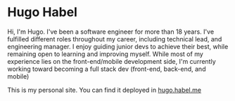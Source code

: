 # Hugo Habel

Hi, I'm Hugo. I've been a software engineer for more than 18 years. I've fulfilled different roles throughout my career, including technical lead, and engineering manager. I enjoy guiding junior devs to achieve their best, while remaining open to learning and improving myself. While most of my experience lies on the front-end/mobile development side, I'm currently working toward becoming a full stack dev (front-end, back-end, and mobile)

This is my personal site. You can find it deployed in [hugo.habel.me](https://hugo.habel.me)
